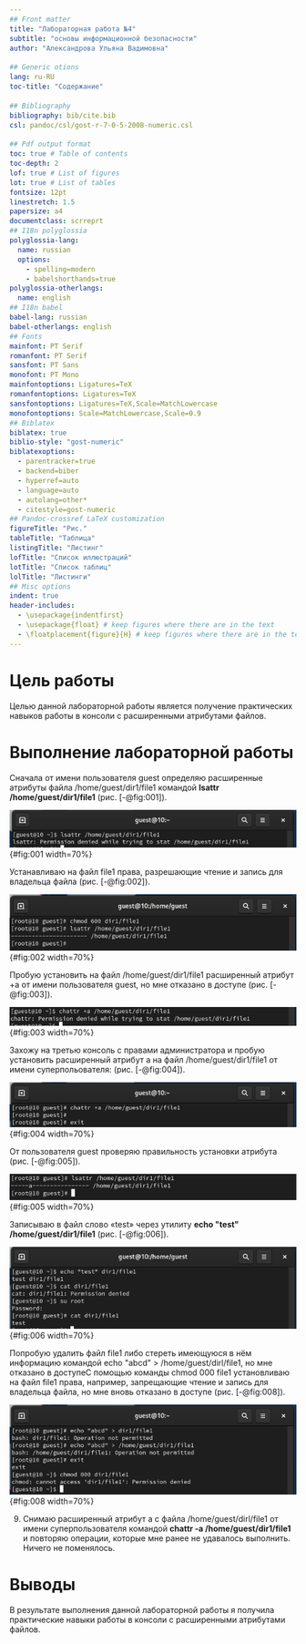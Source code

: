```yaml
---
## Front matter
title: "Лабораторная работа №4"
subtitle: "основы информационной безопасности"
author: "Александрова Ульяна Вадимовна"

## Generic otions
lang: ru-RU
toc-title: "Содержание"

## Bibliography
bibliography: bib/cite.bib
csl: pandoc/csl/gost-r-7-0-5-2008-numeric.csl

## Pdf output format
toc: true # Table of contents
toc-depth: 2
lof: true # List of figures
lot: true # List of tables
fontsize: 12pt
linestretch: 1.5
papersize: a4
documentclass: scrreprt
## I18n polyglossia
polyglossia-lang:
  name: russian
  options:
	- spelling=modern
	- babelshorthands=true
polyglossia-otherlangs:
  name: english
## I18n babel
babel-lang: russian
babel-otherlangs: english
## Fonts
mainfont: PT Serif
romanfont: PT Serif
sansfont: PT Sans
monofont: PT Mono
mainfontoptions: Ligatures=TeX
romanfontoptions: Ligatures=TeX
sansfontoptions: Ligatures=TeX,Scale=MatchLowercase
monofontoptions: Scale=MatchLowercase,Scale=0.9
## Biblatex
biblatex: true
biblio-style: "gost-numeric"
biblatexoptions:
  - parentracker=true
  - backend=biber
  - hyperref=auto
  - language=auto
  - autolang=other*
  - citestyle=gost-numeric
## Pandoc-crossref LaTeX customization
figureTitle: "Рис."
tableTitle: "Таблица"
listingTitle: "Листинг"
lofTitle: "Список иллюстраций"
lotTitle: "Список таблиц"
lolTitle: "Листинги"
## Misc options
indent: true
header-includes:
  - \usepackage{indentfirst}
  - \usepackage{float} # keep figures where there are in the text
  - \floatplacement{figure}{H} # keep figures where there are in the text
---
```


# Цель работы

Целью данной лабораторной работы является получение практических навыков работы в консоли с расширенными атрибутами файлов.

# Выполнение лабораторной работы

Сначала от имени пользователя guest определяю расширенные атрибуты файла /home/guest/dir1/file1 командой **lsattr /home/guest/dir1/file1** (рис. [-@fig:001]).

![Расширенные атрибуты файла /home/guest/dir1/file1](image/1){#fig:001 width=70%}

Устанавливаю на файл file1 права, разрешающие чтение и запись для владельца файла (рис. [-@fig:002]).

![Установка прав](image/2){#fig:002 width=70%}

Пробую установить на файл /home/guest/dir1/file1 расширенный атрибут +a от имени пользователя guest, но мне отказано в доступе (рис. [-@fig:003]).

![chattr +a /home/guest/dir1/file1](image/3){#fig:003 width=70%}

Захожу на третью консоль с правами администратора и пробую установить расширенный атрибут a на файл /home/guest/dir1/file1 от имени суперпольователя: (рис. [-@fig:004]).

![](image/4){#fig:004 width=70%}

От пользователя guest проверяю правильность установки атрибута (рис. [-@fig:005]).

![lsattr](image/5){#fig:005 width=70%}

Записываю в файл слово «test» через утилиту **echo "test" /home/guest/dir1/file1** (рис. [-@fig:006]).

![Запись в файл file1](image/6){#fig:006 width=70%}

Попробую удалить файл file1 либо стереть имеющуюся в нём информацию командой echo "abcd" > /home/guest/dirl/file1, но мне отказано в доступеС помощью команды chmod 000 file1 установливаю на файл file1 права, например, запрещающие чтение и запись для владельца файла, но мне вновь отказано в доступе (рис. [-@fig:008]).

![echo](image/7){#fig:008 width=70%}

9. Снимаю расширенный атрибут a с файла /home/guest/dirl/file1 от имени суперпользователя командой **chattr -a /home/guest/dir1/file1** и повторяю операции, которые мне ранее не удавалось выполнить. Ничего не поменялось.


# Выводы

В результате выполнения данной лабораторной работы я получила практические навыки работы в консоли с расширенными атрибутами файлов.


